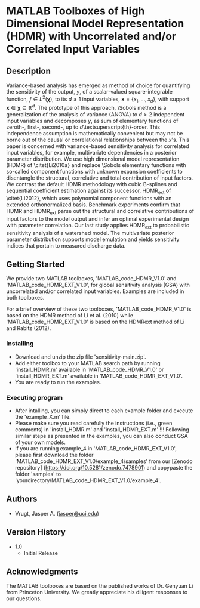# MATLAB Toolboxes of High Dimensional Model Representation (HDMR) with Uncorrelated and/or Correlated Input Variables

## Description

Variance-based analysis has emerged as method of choice for quantifying the sensitivity of the output, $y$, of a scalar-valued square-integrable function, $f \in L^{2}(\bm{\upchi})$, to its $d \geq 1$ input variables, $\mathbf{x} = \{x_{1},\dots,x_{d}\}$, with support $\mathbf{x} \in \bm{\upchi} \subseteq \mathbb{R}^{d}$. The prototype of this approach, \Sobols method is a generalization of the analysis of variance (ANOVA) to $d > 2$ independent input variables and decomposes $y$, as sum of elementary functions of zeroth-, first-, second-, up to $d$\textsuperscript{th}-order. This independence assumption is mathematically convenient but may not be borne out of the causal or correlational relationships between the $x$'s. This paper is concerned with variance-based sensitivity analysis for correlated input variables, for example, multivariate dependencies in a posterior parameter distribution. We use high dimensional model representation (HDMR) of \citet{Li2010a} and replace \Sobols elementary functions with so-called component functions with unknown expansion coefficients to disentangle the structural, correlative and total contribution of input factors. We contrast the default HDMR methodology with cubic B-splines and sequential coefficient estimation against its successor, HDMR$_\text{ext}$ of \citet{Li2012}, which uses polynomial component functions with an extended orthonormalized basis. Benchmark experiments confirm that HDMR and HDMR$_\text{ext}$ parse out the structural and correlative contributions of input factors to the model output and infer an optimal experimental design with parameter correlation. Our last study applies HDMR$_\text{ext}$ to probabilistic sensitivity analysis of a watershed model. The multivariate posterior parameter distribution supports model emulation and yields sensitivity indices that pertain to measured discharge data.

## Getting Started

We provide two MATLAB toolboxes, 'MATLAB_code_HDMR_V1.0' and 'MATLAB_code_HDMR_EXT_V1.0', for global sensitivity analysis (GSA) with uncorrelated and/or correlated input variables. Examples are included in both toolboxes. 

For a brief overview of these two toolboxes, 'MATLAB_code_HDMR_V1.0' is based on the HDMR method of Li et al. (2010) while 'MATLAB_code_HDMR_EXT_V1.0'  is based on the  HDMRext method of Li and Rabitz (2012).

### Installing

* Download and unzip the zip file 'sensitivity-main.zip'.
* Add either toolbox to your MATLAB search path by running 'install_HDMR.m' available in 'MATLAB_code_HDMR_V1.0' or 'install_HDMR_EXT.m' available in 'MATLAB_code_HDMR_EXT_V1.0'.
* You are ready to run the examples.

### Executing program

* After intalling, you can simply direct to each example folder and execute the 'example_X.m' file.
* Please make sure you read carefully the instructions (i.e., green comments) in 'install_HDMR.m' and 'install_HDMR_EXT.m' !!!  Following similar steps as presented in the examples, you can also conduct GSA of your own models.
* If you are running example_4 in 'MATLAB_code_HDMR_EXT_V1.0', please first download the folder 'MATLAB_code_HDMR_EXT_V1.0/example_4/samples' from our [Zenodo repository] (https://doi.org/10.5281/zenodo.7478901) and copypaste the folder 'samples' to 'yourdirectory/MATLAB_code_HDMR_EXT_V1.0/example_4'.

## Authors

* Vrugt, Jasper A. (jasper@uci.edu) 

## Version History

* 1.0
    * Initial Release

## Acknowledgments
The MATLAB toolboxes are based on the published works of Dr. Genyuan Li from Princeton University. We greatly appreciate his diligent responses to our questions. 
